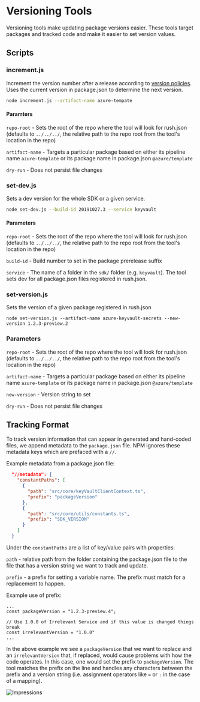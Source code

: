 # Versioning Tools

Versioning tools make updating package versions easier. These tools target packages and tracked code and make it easier to set version values.

## Scripts

### increment.js

Increment the version number after a release according to [version policies](https://github.com/Azure/azure-sdk/blob/main/docs/policies/releases.md#incrementing-after-release). Uses the current version in package.json to determine the next version.

```bash
node increment.js --artifact-name azure-tempate
```

#### Paramters

`repo-root` - Sets the root of the repo where the tool will look for rush.json (defaults to `../../../`, the relative path to the repo root from the tool's location in the repo)

`artifact-name` - Targets a particular package based on either its pipeline name `azure-template` or its package name in package.json `@azure/template`

`dry-run` - Does not persist file changes

### set-dev.js

Sets a dev version for the whole SDK or a given service.

```bash
node set-dev.js --build-id 20191027.3 --service keyvault
```

#### Parameters

`repo-root` - Sets the root of the repo where the tool will look for rush.json (defaults to `../../../`, the relative path to the repo root from the tool's location in the repo)

`build-id` - Build number to set in the package prerelease suffix

`service` - The name of a folder in the `sdk/` folder (e.g. `keyvault`). The tool sets dev for all package.json files registered in rush.json.

### set-version.js

Sets the version of a given package registered in rush.json

```
node set-version.js --artifact-name azure-keyvault-secrets --new-version 1.2.3-preview.2
```

### Parameters

`repo-root` - Sets the root of the repo where the tool will look for rush.json (defaults to `../../../`, the relative path to the repo root from the tool's location in the repo)

`artifact-name` - Targets a particular package based on either its pipeline name `azure-template` or its package name in package.json `@azure/template`

`new-version` - Version string to set

`dry-run` - Does not persist file changes

## Tracking Format

To track version information that can appear in generated and hand-coded files, we append metadata to the `package.json` file. NPM ignores these metadata keys which are prefaced with a `//`.

Example metadata from a package.json file:

```JSON
  "//metadata": {
    "constantPaths": [
      {
        "path": "src/core/keyVaultClientContext.ts",
        "prefix": "packageVersion"
      },
      {
        "path": "src/core/utils/constants.ts",
        "prefix": "SDK_VERSION"
      }
    ]
  }
```

Under the `constantPaths` are a list of key/value pairs with properties:

`path` - relative path from the folder containing the package.json file to the file that has a version string we want to track and update.

`prefix` - a prefix for setting a variable name. The prefix must match for a replacement to happen.

Example use of prefix:

```JS
...
const packageVersion = "1.2.3-preview.4";

// Use 1.0.0 of Irrelevant Service and if this value is changed things break
const irrelevantVersion = "1.0.0"
...
```

In the above example we see a `packageVersion` that we want to replace and an `irrelevantVersion` that, if replaced, would cause problems with how the code operates. In this case, one would set the prefix to `packageVersion`. The tool matches the prefix on the line and handles any characters between the prefix and a version string (i.e. assignment operators like `=` or `:` in the case of a mapping).


![Impressions](https://azure-sdk-impressions.azurewebsites.net/api/impressions/azure-sdk-for-js%2Feng%2Ftools%2Fversioning%2FREADME.png)
